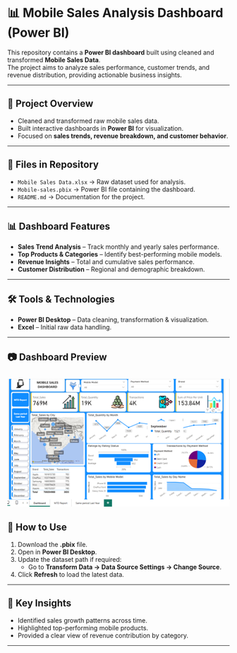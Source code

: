 # 📊 Mobile Sales Analysis Dashboard (Power BI)

This repository contains a **Power BI dashboard** built using cleaned and transformed **Mobile Sales Data**.  
The project aims to analyze sales performance, customer trends, and revenue distribution, providing actionable business insights.

---

## 🚀 Project Overview
- Cleaned and transformed raw mobile sales data.
- Built interactive dashboards in **Power BI** for visualization.
- Focused on **sales trends, revenue breakdown, and customer behavior**.

---

## 📂 Files in Repository
- `Mobile Sales Data.xlsx` → Raw dataset used for analysis.  
- `Mobile-sales.pbix` → Power BI file containing the dashboard.  
- `README.md` → Documentation for the project.  

---

## 📊 Dashboard Features
- **Sales Trend Analysis** – Track monthly and yearly sales performance.  
- **Top Products & Categories** – Identify best-performing mobile models.  
- **Revenue Insights** – Total and cumulative sales performance.  
- **Customer Distribution** – Regional and demographic breakdown.  

---

## 🛠️ Tools & Technologies
- **Power BI Desktop** – Data cleaning, transformation & visualization.  
- **Excel** – Initial raw data handling.  

---

## 📷 Dashboard Preview
![Image Alt](https://github.com/ishan78983/mobile-sales-analysis/blob/732d8271a72283ac059e3580904aac5d059719ac/Screenshot%202025-08-19%20122905.png)
---

## 📌 How to Use
1. Download the **.pbix** file.  
2. Open in **Power BI Desktop**.  
3. Update the dataset path if required:
   - Go to **Transform Data → Data Source Settings → Change Source**.  
4. Click **Refresh** to load the latest data.  

---

## 🎯 Key Insights
- Identified sales growth patterns across time.  
- Highlighted top-performing mobile products.  
- Provided a clear view of revenue contribution by category.  

---

